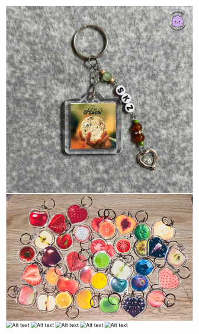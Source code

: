 ![Alt text](assets/images/album/album_.jpg.jpg)
![Alt text](buah.jpg)
![Alt text]()
![Alt text]()
![Alt text]()
![Alt text]()
![Alt text]()
